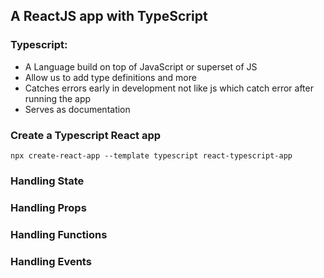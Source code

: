 ## A ReactJS app with TypeScript

### Typescript:
- A Language build on top of JavaScript or superset of JS
- Allow us to add type definitions and more
- Catches errors early in development not like js which catch error after running the app
- Serves as documentation

### Create a Typescript React app
```
npx create-react-app --template typescript react-typescript-app 
```

### Handling State

### Handling Props

### Handling Functions

### Handling Events